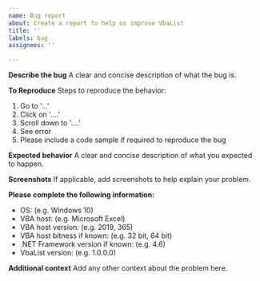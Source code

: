 ```yaml
---
name: Bug report
about: Create a report to help us improve VbaList
title: ''
labels: bug
assignees: ''

---
```


**Describe the bug**
A clear and concise description of what the bug is.

**To Reproduce**
Steps to reproduce the behavior:
1. Go to '...'
2. Click on '....'
3. Scroll down to '....'
4. See error
5. Please include a code sample if required to reproduce the bug

**Expected behavior**
A clear and concise description of what you expected to happen.

**Screenshots**
If applicable, add screenshots to help explain your problem.

**Please complete the following information:**
 - OS: (e.g. Windows 10)
 - VBA host: (e.g. Microsoft Excel)
 - VBA host version: (e.g. 2019, 365)
 - VBA host bitness if known: (e.g. 32 bit, 64 bit)
 - .NET Framework version if known: (e.g. 4.6)
 - VbaList version: (e.g. 1.0.0.0)

**Additional context**
Add any other context about the problem here.
